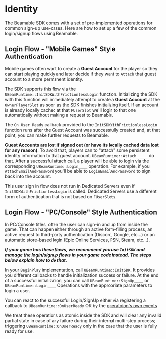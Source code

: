 ﻿# Identity
The Beamable SDK comes with a set of pre-implemented operations for common sign-up use-cases. Here are how to set up a few of the common login/signup flows using Beamable.

## Login Flow - "Mobile Games" Style Authentication
Mobile games often want to create a **Guest Account** for the player so they can start playing quickly and later decide if they want to `Attach` that guest account to a more permanent identity.

The SDK supports this flow via the `UBeamRuntime::InitSDKWithFrictionlessLogin` function. Initializing the SDK with this function will immediately attempt to create a **Guest Account** at the `OwnerPlayerSlot` as soon as the SDK finishes initializing itself. If an account is already locally cached at that `FUserSlot` we'll login to that one automatically without making a request to Beamable.

The `On User Ready` callback provided to the `InitSDKWithFrictionlessLogin` function runs after the Guest Account was successfully created and, at that point, you can make further requests to Beamable.

**Guest Accounts are lost if signed out (or have its locally cached data lost for any reason)**. To avoid that, players can to "attach" some persistent identity information to that guest account. `UBeamRuntime::Attach_____` do that. After a successful attach call, a player will be able to login via the corresponding `UBeamRuntime::Login____` operation. For example, if you `AttachEmailAndPassword` you'll be able to `LoginEmailAndPassword` to sign back into the account.

This user sign in flow does not run in Dedicated Servers even if `InitSDKWithFrictionlessLogin` is called. Dedicated Servers use a different form of authentication that is not based on `FUserSlots`.

## Login Flow - "PC/Console" Style Authentication
In PC/Console titles, often the user can sign-in and up from inside the game. That can happen either through an active form-filling process, an active request to third-party authentication (Discord, Google, etc...) or an automatic store-based login (Epic Online Services, PSN, Steam, etc...).

***If your game has these flows, we recommend you use `InitSDK` and manage the login/signup flows in your game code instead. The steps below explain how to do that.***

In your `BeginPlay` implementation, call `UBeamRuntime::InitSDK`. It provides you different callbacks to handle initialization success or failure. At the end of a successful initialization, you can call `UBeamRuntime::SignUp____` or `UBeamRuntime::Login____` Operations with the appropriate parameters to login a user.

You can react to the successful Login/SignUp either via registering a callback to `UBeamRuntime::OnUserReady` OR by the [operatoion's own events](../runtime-systems/operations-and-waits.md)

We treat these operations as atomic inside the SDK and will clear any invalid partial state in case of any failure during their internal multi-step process; triggering `UBeamRuntime::OnUserReady` only in the case that the user is fully ready for use.
